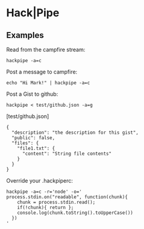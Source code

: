 # Hack|Pipe

## Examples

Read from the campfire stream:
```
hackpipe -a=c
```

Post a message to campfire:
```
echo "Hi Mark!" | hackpipe -a=c
```

Post a Gist to github:
```
hackpipe < test/github.json -a=g
```

[test/github.json]
```
{
  "description": "the description for this gist",
  "public": false,
  "files": {
    "file1.txt": {
      "content": "String file contents"
    }
  }
}
```

Override your .hackpiperc:
```
hackpipe -a=c -r='node' -o='
process.stdin.on("readable", function(chunk){
    chunk = process.stdin.read();
    if(!chunk){ return };
    console.log(chunk.toString().toUpperCase())
  })
'
```
